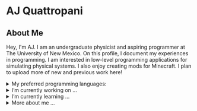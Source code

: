 # AJ Quattropani

## About Me
Hey, I'm AJ. I am an undergraduate physicist and aspiring programmer at The University of New Mexico. On this profile, I document my experiences in programming. I am interested in low-level programming applications for simulating physical systems. I also enjoy creating mods for Minecraft. I plan to upload more of new and previous work here!

<details>
<summary>My preferred programming languages:</summary>
  
| Rank | Languages |
|-----:|-----------|
|     1| C++       |
|     2| C         |
|     3| Python    |

</details>

<details>
<summary>I’m currently working on ...</summary>
  Aurora Scientific Calculator (In Dev)
  
</details>

<details>
<summary>I’m currently learning ...</summary>
  
  ## Learning:
  
  - Memory safety and management in C
  - Designing data structures
  - CMake
  - Performing tests
  - Linux development
  
</details>


<details>
<summary>More about me ...</summary>
  
  ## Pronouns:

  - he/him, they/them

  ## Fun Facts:

  - I have been programming since I was in the 2nd grade.
  - My favorite video game is Minecraft.
  - My favorite animals are coyotes and raccoons.
  
</details>

<!--
**AJQuattropani/AJQuattropani** is a ✨ _special_ ✨ repository because its `README.md` (this file) appears on your GitHub profile.

Here are some ideas to get you started:

- 🔭 I’m currently working on ...
- 🌱 I’m currently learning ...
- 👯 I’m looking to collaborate on ...
- 🤔 I’m looking for help with ...
- 💬 Ask me about ...
- 📫 How to reach me: ...
- 😄 Pronouns: ...
- ⚡ Fun fact: ...
-->
